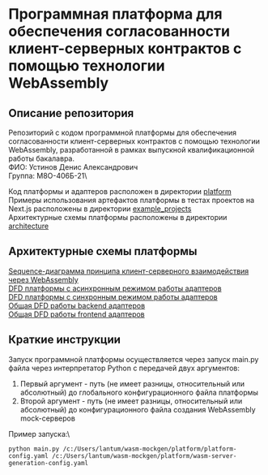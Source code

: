 # Программная платформа для обеспечения согласованности клиент-серверных контрактов с помощью технологии WebAssembly
## Описание репозитория

Репозиторий с кодом программной платформы для обеспечения согласованности клиент-серверных контрактов с помощью технологии WebAssembly, разработанной в рамках выпускной квалификационной работы бакалавра.\
ФИО: Устинов Денис Александрович\
Группа: М8О-406Б-21\

Код платформы и адаптеров расположен в директории [platform](./platform/)\
Примеры использования артефактов платформы в тестах проектов на Next.js расположены в директории [example_projects](./example_projects/)\
Архитектурные схемы платформы расположены в директории [architecture](./architecture/)

## Архитектурные схемы платформы
[Sequence-диаграмма принципа клиент-серверного взаимодействия через WebAssembly](./architecture/Sequence-диаграмма%20клиент-серверного%20взаимодействия%20через%20WebAssembly.jpg)\
[DFD платформы с асинхронным режимом работы адаптеров](./architecture/DFD%20платформы%20-%20асинхронная%20работа%20адаптеров.md)\
[DFD платформы с синхронным режимом работы адаптеров](./architecture/DFD%20платформы-%20синхронная%20работа%20адаптеров.md)\
[Общая DFD работы backend адаптеров](./architecture/DFD%20backend%20адаптеров.md)\
[Общая DFD работы frontend адаптеров](./architecture/DFD%20frontend%20адаптеров.md)

## Краткие инструкции

Запуск программной платформы осуществляется через запуск main.py файла через интерпретатор Python с передачей двух аргументов:
1) Первый аргумент - путь (не имеет разницы, относительный или абсолютный) до глобального конфигурационного файла платформы
2) Второй аргумент - путь (не имеет разницы, относительный или абсолютный) до конфигурационного файла создания WebAssembly mock-серверов

Пример запуска:\
```
python main.py /c:/Users/lantum/wasm-mockgen/platform/platform-config.yaml /c:/Users/lantum/wasm-mockgen/platform/wasm-server-generation-config.yaml
```